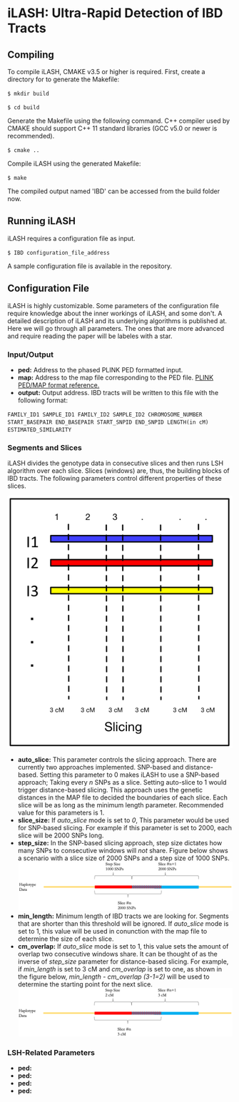 # iLASH: Ultra-Rapid Detection of IBD Tracts

## Compiling

To compile iLASH, CMAKE v3.5 or higher is required.
First, create a directory for to generate the Makefile:

`$ mkdir build`

`$ cd build`

Generate the Makefile using the following command. C++ compiler used by CMAKE should support C++ 11 standard libraries (GCC v5.0 or newer is recommended).

`$ cmake ..`

Compile iLASH using the generated Makefile:

`$ make`

The compiled output named 'IBD' can be accessed from the build folder now.

## Running iLASH

iLASH requires a configuration file as input.

`$ IBD configuration_file_address`

A sample configuration file is available in the repository.

## Configuration File

iLASH is highly customizable. Some parameters of the configuration file require knowledge about the inner workings of iLASH, and some don't.
A detailed description of iLASH and its underlying algorithms is published at. Here we will go through all parameters. The ones that are more advanced and require reading the paper will be labeles with a star.

### Input/Output

- **ped:** Address to the phased PLINK PED formatted input.
- **map:** Address to the map file corresponding to the PED file. [PLINK PED/MAP format reference.](https://www.cog-genomics.org/plink/1.9/formats#ped)
- **output:** Output address. IBD tracts will be written to this file with the following format:

`FAMILY_ID1 SAMPLE_ID1 FAMILY_ID2 SAMPLE_ID2 CHROMOSOME_NUMBER START_BASEPAIR END_BASEPAIR START_SNPID END_SNPID LENGTH(in cM) ESTIMATED_SIMILARITY`

### Segments and Slices

iLASH divides the genotype data in consecutive slices and then runs LSH algorithm over each slice. Slices (windows) are, thus, the building blocks of IBD tracts. The following parameters control different properties of these slices.

![Slicing Schematic](./assets/slicing.png)

- **auto_slice:** This parameter controls the slicing approach. There are currently two approaches implemented. SNP-based and distance-based. Setting this parameter to 0 makes iLASH to use a SNP-based approach; Taking every *n* SNPs as a slice. Setting auto-slice to 1 would trigger distance-based slicing. This approach uses the genetic distances in the MAP file to decided the boundaries of each slice. Each slice will be as long as the minimum length parameter. Recommended value for this parameters is 1.
- **slice_size:** If *auto_slice* mode is set to *0*, This parameter would be used for SNP-based slicing. For example if this parameter is set to 2000, each slice will be 2000 SNPs long.
- **step_size:** In the SNP-based slicing approach, step size dictates how many SNPs to consecutive windows will *not* share. Figure below shows a scenario with a slice size of 2000 SNPs and a step size of 1000 SNPs.
![SNP-Based Slicing](./assets/snp_based.png)
- **min_length:** Minimum length of IBD tracts we are looking for. Segments that are shorter than this threshold will be ignored. If *auto_slice* mode is set to 1, this value will be used in conunction with the map file to determine the size of each slice.
- **cm_overlap:** If *auto_slice* mode is set to 1, this value sets the amount of overlap two consecutive windows share. It can be thought of as the inverse of *step_size* parameter for distance-based slicing. For example, if *min_length* is set to 3 cM and *cm_overlap* is set to one, as shown in the figure below, *min_length - cm_overlap (3-1=2)* will be used to determine the starting point for the next slice.
![Distance-Based Slicing](./assets/dist_based.png)

### LSH-Related Parameters

- **ped:**
- **ped:**
- **ped:**
- **ped:**
